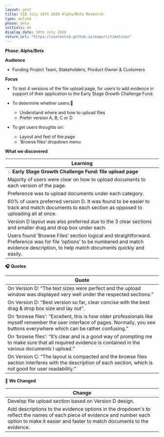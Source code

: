 ```yaml
---
layout: post
title: SIB July 10th 2020 Alpha/Beta Research
type: online
phase: beta
initials: mk
display_date: 10th July 2020
return_url: "https://scotentsd.github.io/export/timeline/"
---
```


**Phase: Alpha/Beta**

**Audience**
- Funding Project Team, Stakeholders, Product Owner & Customers

**Focus**
- To test 4 versions of the file upload page, for users to add evidence in support of their application to the Early Stage Growth Challenge Fund.
- To determine whether users:
   - Understand where and how to upload files
   - Prefer version A, B, C or D

- To get users thoughts on:
   - Layout and feel of the page
   - ‘Browse files’ dropdown menu

**What we discovered**

| Learning
| ---
| 💡  **Early Stage Growth Challenge Fund: file upload page**
| Majority of users were clear on how to upload documents to each version of the page.
| Preference was to upload documents under each category.
| 60% of users preferred version D. It was found to be easier to track and match documents to each section as opposed to uploading all at once.
| Version D layout was also preferred due to the 3 clear sections and smaller drag and drop box under each.
| Users found ‘Browse Files’ section logical and straightforward. Preference was for file ‘options’ to be numbered and match evidence description, to help match documents quickly and easily.

**🎧 Quotes**

| Quote
| ---
| On Version D: “The text sizes were perfect and the upload window was displayed very well under the respected sections.”
| On Version D: “Best version so far, clear concise with the best drag & drop box size and lay out”.
| On ‘browse files’: “Excellent, this is how older professionals like myself remember the user interface of pages. Normally, you see buttons everywhere which can be rather confusing.”
| On ‘browse files’: “It’s clear and is a good way of prompting me to make sure that all required evidence is contained in the various documents I upload.”
| On Version C: “The layout is compacted and the browse files section interferes with the description of each section, which is not good for user readability.”


🧰 **We Changed**  

| Change
| ---
| Develop file upload section based on Version D design.
| Add descriptions to the evidence options in the dropdown's to reflect the names of each piece of evidence and number each option to make it easier and faster to match documents to the evidence.

<!--more-->
